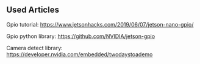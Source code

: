 ## Used Articles


Gpio tutorial: 
https://www.jetsonhacks.com/2019/06/07/jetson-nano-gpio/

Gpio python library:
https://github.com/NVIDIA/jetson-gpio


Camera detect library:
https://developer.nvidia.com/embedded/twodaystoademo